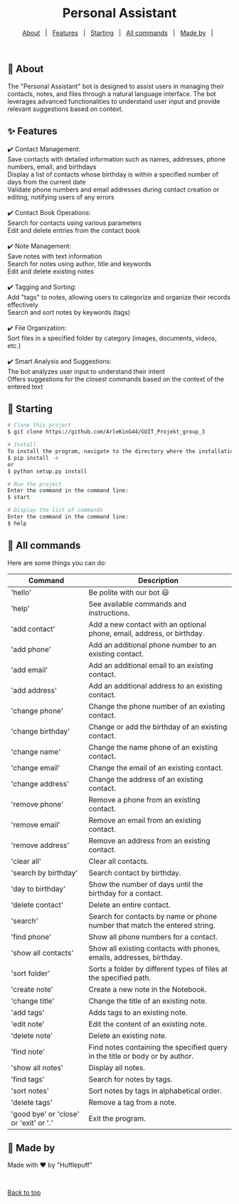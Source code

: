 <h1 align="center">Personal Assistant</h1>

<p align="center">
  <a href="#dart-about">About</a> &#xa0; | &#xa0; 
  <a href="#sparkles-features">Features</a> &#xa0; | &#xa0;
  <a href="#checkered_flag-starting">Starting</a> &#xa0; | &#xa0;
  <a href="#checkered_flag-starting">All commands</a> &#xa0; | &#xa0;
  <a href="#memo-license">Made by</a> &#xa0; | &#xa0;
  

</p>

<br>

## :dart: About ##

The "Personal Assistant" bot is designed to assist users in managing their contacts, notes, and files through a natural language interface. The bot leverages advanced functionalities to understand user input and provide relevant suggestions based on context.

## :sparkles: Features


:heavy_check_mark: Contact Management:\
Save contacts with detailed information such as names, addresses, phone numbers, email, and birthdays\
Display a list of contacts whose birthday is within a specified number of days from the current date\
Validate phone numbers and email addresses during contact creation or editing, notifying users of any errors\
\
:heavy_check_mark: Contact Book Operations:\
Search for contacts using various parameters\
Edit and delete entries from the contact book\
\
:heavy_check_mark: Note Management:\
Save notes with text information\
Search for notes using author, title and keywords\
Edit and delete existing notes\
\
:heavy_check_mark: Tagging and Sorting:\
Add "tags" to notes, allowing users to categorize and organize their records effectively\
Search and sort notes by keywords (tags)\
\
:heavy_check_mark: File Organization:\
Sort files in a specified folder by category (images, documents, videos, etc.)\
\
:heavy_check_mark: Smart Analysis and Suggestions:\
The bot analyzes user input to understand their intent\
Offers suggestions for the closest commands based on the context of the entered text

## :checkered_flag: Starting

```bash
# Clone this project
$ git clone https://github.com/ArleKinG44/GOIT_Projekt_group_3

# Install 
To install the program, navigate to the directory where the installation package is located and enter in the command line:
$ pip install -e 
or
$ python setup.py install

# Run the project
Enter the command in the command line:
$ start

# Display the list of commands
Enter the command in the command line:
$ help
```
## :memo: All commands
Here are some things you can do:

| Command                  | Description                               |
|--------------------------|--------------------------------------------------------|
| 'hello'                  | Be polite with our bot  :smiley:                              |
| 'help'                   | See available commands and instructions.              |
| 'add contact'            | Add a new contact with an optional phone, email, address, or birthday. |
| 'add phone'              | Add an additional phone number to an existing contact. |
| 'add email'              | Add an additional email to an existing contact.        |
| 'add address'            | Add an additional address to an existing contact.      |
| 'change phone'           | Change the phone number of an existing contact.        |
| 'change birthday'        | Change or add the birthday of an existing contact.     |
| 'change name'            | Change the name phone of an existing contact.          |
| 'change email'           | Change the email of an existing contact.               |
| 'change address'         | Change the address of an existing contact.             |
| 'remove phone'           | Remove a phone from an existing contact.               |
| 'remove email'           | Remove an email from an existing contact.              |
| 'remove address'         | Remove an address from an existing contact.            |
| 'clear all'              | Clear all contacts.                                    |
| 'search by birthday'     | Search contact by birthday.                            |
| 'day to birthday'        | Show the number of days until the birthday for a contact. |
| 'delete contact'         | Delete an entire contact.                              |
| 'search'                 | Search for contacts by name or phone number that match the entered string. |
| 'find phone'             | Show all phone numbers for a contact.                 |
| 'show all contacts'      | Show all existing contacts with phones, emails, addresses, birthday. |
| 'sort folder'            | Sorts a folder by different types of files at the specified path. |
| 'create note'            | Create a new note in the Notebook.                     |
| 'change title'           | Change the title of an existing note.                  |
| 'add tags'               | Adds tags to an existing note.                         |
| 'edit note'              | Edit the content of an existing note.                 |
| 'delete note'            | Delete an existing note.                               |
| 'find note'              | Find notes containing the specified query in the title or body or by author. |
| 'show all notes'         | Display all notes.                                    |
| 'find tags'              | Search for notes by tags.                              |
| 'sort notes'             | Sort notes by tags in alphabetical order.             |
| 'delete tags'            | Remove a tag from a note.                              |
| 'good bye' or 'close' or 'exit' or '.' | Exit the program.                                     |


    
## :memo: Made by

Made with :heart: by "Hufflepuff"

&#xa0;

<a href="#top">Back to top</a>
